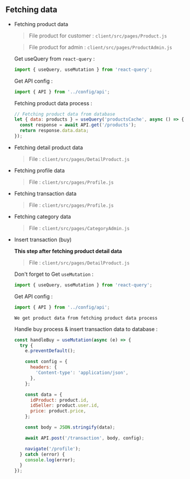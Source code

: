 ## Fetching data

- Fetching product data

  > File product for customer : `client/src/pages/Product.js`

  > File product for admin : `client/src/pages/ProductAdmin.js`

  Get useQuery from `react-query` :

  ```javascript
  import { useQuery, useMutation } from 'react-query';
  ```

  Get API config :

  ```javascript
  import { API } from '../config/api';
  ```

  Fetching product data process :

  ```javascript
  // Fetching product data from database
  let { data: products } = useQuery('productsCache', async () => {
    const response = await API.get('/products');
    return response.data.data;
  });
  ```

* Fetching detail product data

  > File : `client/src/pages/DetailProduct.js`

* Fetching profile data

  > File : `client/src/pages/Profile.js`

* Fetching transaction data

  > File : `client/src/pages/Profile.js`

* Fetching category data

  > File : `client/src/pages/CategoryAdmin.js`

* Insert transaction (buy)

  **This step after fetching product detail data**

  > File : `client/src/pages/DetailProduct.js`

  Don't forget to Get `useMutation` :

  ```javascript
  import { useQuery, useMutation } from 'react-query';
  ```

  Get API config :

  ```javascript
  import { API } from '../config/api';
  ```

  `We get product data from fetching product data process`

  Handle buy process & insert transaction data to database :

  ```javascript
  const handleBuy = useMutation(async (e) => {
    try {
      e.preventDefault();

      const config = {
        headers: {
          'Content-type': 'application/json',
        },
      };

      const data = {
        idProduct: product.id,
        idSeller: product.user.id,
        price: product.price,
      };

      const body = JSON.stringify(data);

      await API.post('/transaction', body, config);

      navigate('/profile');
    } catch (error) {
      console.log(error);
    }
  });
  ```
